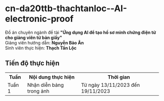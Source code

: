 # cn-da20ttb-thachtanloc--AI-electronic-proof <br>
Đồ án chuyên ngành đề tài **"Ứng dụng AI để tạo hồ sơ minh chứng điện tử cho giảng viên từ bản giấy"** <br>
Giảng viên hướng dẫn: **Nguyễn Bảo Ân** <br>
Sinh viên thực hiện: **Thạch Tấn Lộc**

## Tiến độ thực hiện
<table>
  <tr>
    <th>Tuần</th>
    <th>Nội dung thực hiện</th>
    <th>Thời gian</th>
  </tr>
  <tr>
    <td>Tuần 1</td>
    <td>Nhận diễn bảng trong ảnh</td>
    <td>Từ ngày 13/11/2023 đến 19/11/2023</td>
  </tr>
</table>


